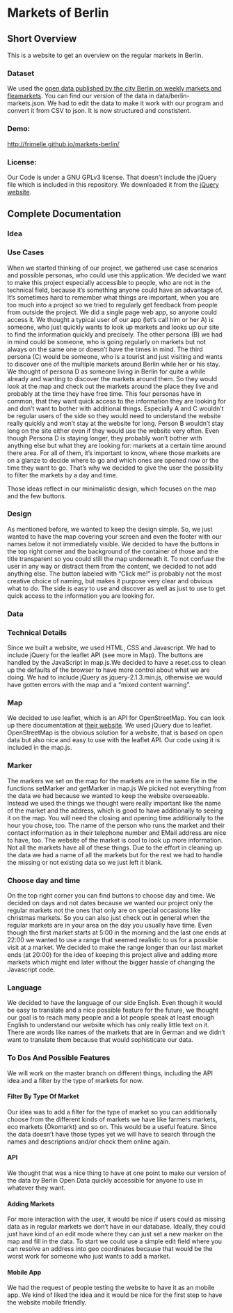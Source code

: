 # Markets of Berlin

## Short Overview

This is a website to get an overview on the regular markets in Berlin.

### Dataset

We used the <a href="http://daten.berlin.de/datensaetze/wochen-und-tr%C3%B6delm%C3%A4rkte">open data published by the city Berlin on weekly markets and fleamarkets</a>. You can find our version of the data in data/berlin-markets.json. We had to edit the data to make it work with our program and convert it from CSV to json. It is now structured and constistent.

### Demo:

http://frimelle.github.io/markets-berlin/

### License:

Our Code is under a GNU GPLv3 license. That doesn't include the jQuery file which is included in this repository. We downloaded it from the <a href="http://jquery.com/download/">jQuery website</a>.

## Complete Documentation

### Idea

### Use Cases

When we started thinking of our project, we gathered use case scenarios and possible personas, who could use this application. We decided we want to make this project especially accessible to people, who are not in the technical field, because it’s something anyone could have an advantage of. It’s sometimes hard to remember what things are important, when you are too much into a project so we tried to regularly get feedback from people from outside the project. We did a single page web app, so anyone could access it. 
We thought a typical user of our app (let’s call him or her A) is someone, who just quickly wants to look up markets and looks up our site to find the information quickly and precisely. 
The other persona (B) we had in mind could be someone, who is going regularly on markets but not always on the same one or doesn’t have the times in mind. 
The third persona (C) would be someone, who is a tourist and just visiting and wants to discover one of the multiple markets around Berlin while her or his stay. 
We thought of persona D as someone living in Berlin for quite a while already and wanting to discover the markets around them. So they would look at the map and check out the markets around the place they live and probably at the time they have free time. 
This four personas have in common, that they want quick access to the information they are looking for and don’t want to bother with additional things. Especially A and C wouldn’t be regular users of the side so they would need to understand the website really quickly and won’t stay at the website for long. Person B wouldn’t stay long on the site either even if they would use the website very often. 
Even though Persona D is staying longer, they probably won’t bother with anything else but what they are looking for: markets at a certain time around there area.
For all of them, it’s important to know, where those markets are on a glanze to decide where to go and which ones are opened now or the time they want to go. That’s why we decided to give the user the possibility to filter the markets by a day and time.
 
Those ideas reflect in our minimalistic design, which focuses on the map and the few buttons.

### Design

As mentioned before, we wanted to keep the design simple. So, we just wanted to have the map covering your screen and even the footer with our names below it not immediately visible. We decided to have the buttons in the top right corner and the background of the container of those and the title transparent so you could still the map underneath it. 
To not confuse the user in any way or distract them from the content, we decided to not add anything else.
The button labeled with “Click me!” is probably not the most creative choice of naming, but makes it purpose very clear and obvious what to do. 
The side is easy to use and discover as well as just to use to get quick access to the information you are looking for.

### Data

### Technical Details

Since we built a website, we used HTML, CSS and Javascript. We had to include jQuery for the leaflet API (see more in Map). The buttons are handled by the JavaScript in map.js.We decided to have a reset.css to clean up the defaults of the browser to have more control about what we are doing. We had to include jQuery as jquery-2.1.3.min.js, otherwise we would have gotten errors with the map and a “mixed content warning”.

### Map

We decided to use leaflet, which is an API for OpenStreetMap. You can look up there documentation at <a href="http://leafletjs.com/">their website</a>. We used jQuery due to leaflet.
OpenStreetMap is the obvious solution for a website, that is based on open data but also nice and easy to use with the leaflet API. Our code using it is included in the map.js. 

### Marker

The markers we set on the map for the markets are in the same file in the functions setMarker and getMarker in map.js We picked not everything from the data we had because we wanted to keep the website overseeable. 
Instead we used the things we thought were really important like the name of the market and the address, which is good to have additionally to seeing it on the map. You will need the closing and opening time additionally to the hour you chose, too. The name of the person who runs the market and their contact information as in their telephone number and EMail address are nice to have, too. The website of the market is cool to look up more information. Not all the markets have all of these things. Due to the effort in cleaning up the data we had a name of all the markets but for the rest we had to handle the missing or not existing data so we just left it blank.

### Choose day and time

On the top right corner you can find buttons to choose day and time. 
We decided on days and not dates because we wanted our project only the regular markets not the ones  that only are on special occasions like christmas markets. So you can also just check out in general when the regular markets are in your area on the day you usually have time.
Even though the first market starts at 5:00 in the morning and the last one ends at 22:00 we wanted to use a range that seemed realistic to us for a possible visit at a market. We decided to make the range longer than our last market ends (at 20:00) for the idea of keeping this project alive and adding more markets which might end later without the bigger hassle of changing the Javascript code.

### Language

We decided to have the language of our side English. Even though it would be easy to translate and a nice possible feature for the future, we thought our goal is to reach many people and a lot people speak at least enough English to understand our website which has only really little text on it. 
There are words like names of the markets that are in German and we didn’t want to translate them because that would sophisticate our data.

### To Dos And Possible Features

We will work on the master branch on different things, including the API idea and a filter by the type of markets for now.

#### Filter By Type Of Market

Our idea was to add a filter for the type of market so you can additionally choose from the different kinds of markets we have like farmers markets, eco markets (Ökomarkt) and so on. This would be a useful feature. Since the data doesn’t have those types yet we will have to search through the names and descriptions and/or check them online again.

#### API

We thought that was a nice thing to have at one point to make our version of the data by Berlin Open Data quickly accessible for anyone to use in whatever they want.

#### Adding Markets

For more interaction with the user, it would be nice if users could as missing data as in regular markets we don’t have in our database. Ideally, they could just have kind of an edit mode where they can just set a new marker on the map and fill in the data. To start we could use a simple edit field where you can resolve an address into geo coordinates because that would be the worst work for someone who just wants to add a market.

#### Mobile App

We had the request of people testing the website to have it as an mobile app. We kind of liked the idea and it would be nice for the first step to have the website mobile friendly. 
